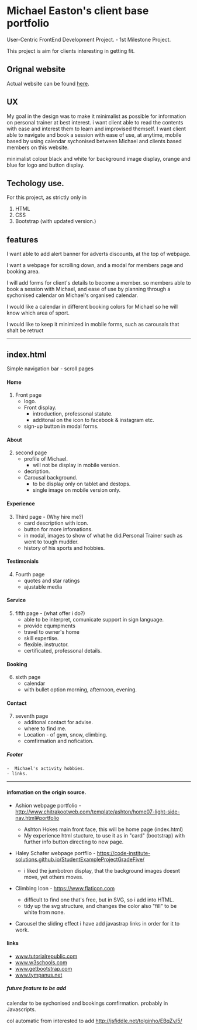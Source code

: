 # Michael Easton's client base portfolio

User-Centric FrontEnd Development Project. - 1st Milestone Project.

This project is aim for clients interesting in getting fit.

## Orignal website
Actual website can be found [here](https://www.backtothefitness.co.uk/).

## UX 
My goal in the design was to make it minimalist as possible for information on personal trainer at best interest.
i want client able to read the contents with ease and interest them to learn and improvised themself.
I want client able to navigate and book a session with ease of use, at anytime, mobile based by using calendar 
sychonised between Michael and clients based members on this website.

minimalist colour black and white for background image display,
orange and blue for logo and button display.

## Techology use.
For this project, as strictly only in

1. HTML
2. CSS
3. Bootstrap (with updated version.)

## features

I want able to add alert banner for adverts discounts, at the top of webpage.

I want a webpage for scrolling down, and a modal for members page and booking area.

I will add forms for client's details to become a member.
so members able to book a session with Michael, 
and ease of use by planning through a sychonised calendar on Michael's organised calendar.

I would like a calendar in different booking colors for Michael so he will know which area of sport.

I would like to keep it minimized in mobile forms, such as carousals that shalt be retruct


------------------------------------------------------------------------------------------------------------------------

## index.html

Simple navigation bar - scroll pages


#### Home
1. Front page
    - logo.
    - Front display.
        - introduction, professonal statute. 
        - additonal on the icon to facebook & instagram etc.
    - sign-up button in modal forms.
#### About
2. second page
    - profile of Michael.
        - will not be display in mobile version.
    - decription.
    - Carousal background.
        - to be display only on tablet and destops.
        - single image on mobile version only.
#### Experience
3. Third page - (Why hire me?)
    - card description with icon.
    - button for more infomations.
    - in modal, images to show of what he did.Personal Trainer such as went to tough mudder.
    - history of his sports and hobbies.
#### Testimonials
4. Fourth page
    - quotes and star ratings
    - ajustable media
#### Service
5. fifth page - (what offer i do?)
    - able to be interpret, comunicate support in sign language.
    - provide equmpments
    - travel to owner's home
    - skill expertise.
    - flexible. instructor.
    - certificated, professonal details.
#### Booking
6. sixth page
    - calendar
    - with bullet option morning, afternoon, evening.
#### Contact
7. seventh page
    - additonal contact for advise.
    - where to find me.
    - Location - of gym, snow, climbing.
    - comfirmation and nofication.
##### Footer
    -  Michael's activity hobbies.
    - links.


------------------------------------------------------------------------------------------------------------------------





#### infomation on the origin source.

- Ashion webpage portfolio - http://www.chitrakootweb.com/template/ashton/home07-light-side-nav.html#portfolio
    - Ashton Hokes main front face, this will be home page (index.html)
    - My experience html stucture, to use it as in "card" (bootstrap) with further info button directing to new page.

- Haley Schafer webpage portflio - https://code-institute-solutions.github.io/StudentExampleProjectGradeFive/
    - i liked the jumbotron display, that the background images doesnt move, yet others moves.

- Climbing Icon - https://www.flaticon.com
    - difficult to find one that's free, but in SVG, so i add into HTML.
    - tidy up the svg structure, and changes the color also "fill" to be white from none.

- Carousel the sliding effect i have add javastrap links in order for it to work.

#### links
- www.tutorialrepublic.com
- www.w3schools.com
- www.getbootstrap.com
- www.tympanus.net

##### future feature to be add
calendar to be sychonised and bookings comfirmation. probably in Javascripts.

col automatic from  interested to add http://jsfiddle.net/tolginho/EBqZv/5/